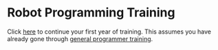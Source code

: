 # Robot Programming Training

Click [here]() to continue your first year of training. This assumes you have already gone through [general programmer training](https://nathansolomon1678.github.io/programmer-training/general).

